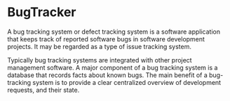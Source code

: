 # BugTracker

A bug tracking system or defect tracking system is a software application that keeps track of reported software bugs in software development projects. It may be regarded as a type of issue tracking system.

Typically bug tracking systems are integrated with other project management software. A major component of a bug tracking system is a database that records facts about known bugs. The main benefit of a bug-tracking system is to provide a clear centralized overview of development requests, and their state.
